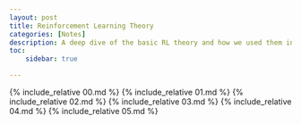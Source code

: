 ```yaml
---
layout: post
title: Reinforcement Learning Theory
categories: [Notes]
description: A deep dive of the basic RL theory and how we used them in modern ML systems. 
toc:
    sidebar: true

---
```


{% include_relative 00.md %}
{% include_relative 01.md %}
{% include_relative 02.md %}
{% include_relative 03.md %}
{% include_relative 04.md %}
{% include_relative 05.md %}